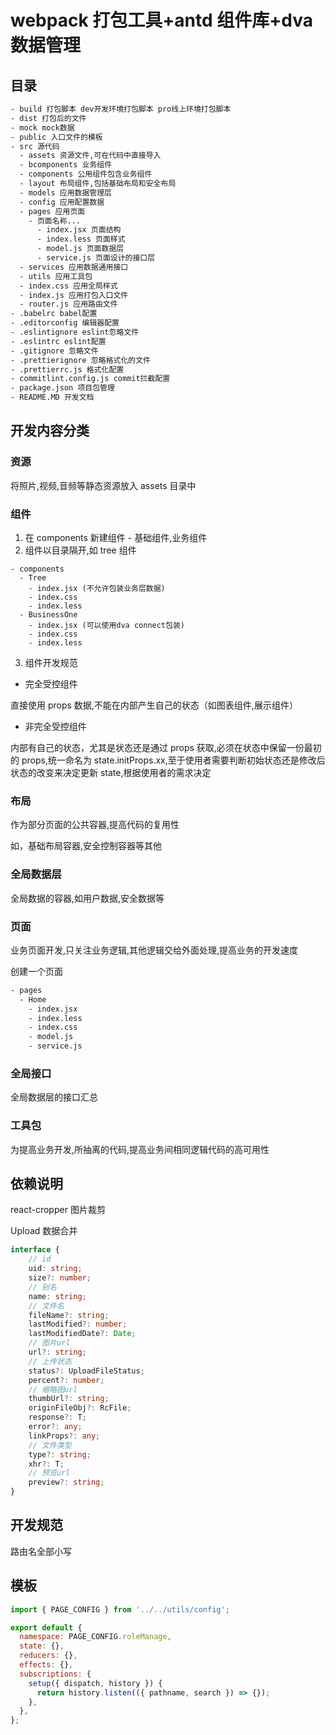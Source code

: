 # webpack 打包工具+antd 组件库+dva 数据管理

## 目录

```bash
- build 打包脚本 dev开发环境打包脚本 pro线上环境打包脚本
- dist 打包后的文件
- mock mock数据
- public 入口文件的模板
- src 源代码
  - assets 资源文件,可在代码中直接导入
  - bcomponents 业务组件
  - components 公用组件包含业务组件
  - layout 布局组件,包括基础布局和安全布局
  - models 应用数据管理层
  - config 应用配置数据
  - pages 应用页面
    - 页面名称...
      - index.jsx 页面结构
      - index.less 页面样式
      - model.js 页面数据层
      - service.js 页面设计的接口层
  - services 应用数据通用接口
  - utils 应用工具包
  - index.css 应用全局样式
  - index.js 应用打包入口文件
  - router.js 应用路由文件
- .babelrc babel配置
- .editorconfig 编辑器配置
- .eslintignore eslint忽略文件
- .eslintrc eslint配置
- .gitignore 忽略文件
- .prettierignore 忽略格式化的文件
- .prettierrc.js 格式化配置
- commitlint.config.js commit拦截配置
- package.json 项目包管理
- README.MD 开发文档
```

## 开发内容分类

### 资源

将照片,视频,音频等静态资源放入 assets 目录中

### 组件

1. 在 components 新建组件 - 基础组件,业务组件
2. 组件以目录隔开,如 tree 组件

```
- components
  - Tree
    - index.jsx (不允许包装业务层数据)
    - index.css
    - index.less
  - BusinessOne
    - index.jsx (可以使用dva connect包装)
    - index.css
    - index.less
```

3. 组件开发规范

- 完全受控组件

直接使用 props 数据,不能在内部产生自己的状态（如图表组件,展示组件）

- 非完全受控组件

内部有自己的状态，尤其是状态还是通过 props 获取,必须在状态中保留一份最初的 props,统一命名为 state.initProps.xx,至于使用者需要判断初始状态还是修改后状态的改变来决定更新 state,根据使用者的需求决定

### 布局

作为部分页面的公共容器,提高代码的复用性

如，基础布局容器,安全控制容器等其他

### 全局数据层

全局数据的容器,如用户数据,安全数据等

### 页面

业务页面开发,只关注业务逻辑,其他逻辑交给外面处理,提高业务的开发速度

创建一个页面

```bash
- pages
  - Home
    - index.jsx
    - index.less
    - index.css
    - model.js
    - service.js
```

### 全局接口

全局数据层的接口汇总

### 工具包

为提高业务开发,所抽离的代码,提高业务间相同逻辑代码的高可用性

## 依赖说明

react-cropper 图片裁剪

Upload 数据合并

```ts
interface {
    // id
    uid: string;
    size?: number;
    // 别名
    name: string;
    // 文件名
    fileName?: string;
    lastModified?: number;
    lastModifiedDate?: Date;
    // 图片url
    url?: string;
    // 上传状态
    status?: UploadFileStatus;
    percent?: number;
    // 缩略图url
    thumbUrl?: string;
    originFileObj?: RcFile;
    response?: T;
    error?: any;
    linkProps?: any;
    // 文件类型
    type?: string;
    xhr?: T;
    // 预览url
    preview?: string;
}
```

## 开发规范

路由名全部小写

## 模板

```js
import { PAGE_CONFIG } from '../../utils/config';

export default {
  namespace: PAGE_CONFIG.roleManage,
  state: {},
  reducers: {},
  effects: {},
  subscriptions: {
    setup({ dispatch, history }) {
      return history.listen(({ pathname, search }) => {});
    },
  },
};
```
